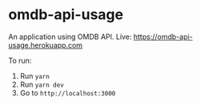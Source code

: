 # omdb-api-usage
An application using OMDB API. Live: https://omdb-api-usage.herokuapp.com

To run:

1. Run `yarn`
2. Run `yarn dev`
3. Go to `http://localhost:3000`
